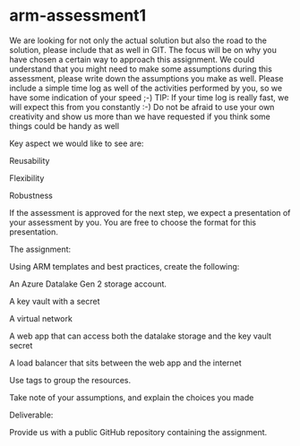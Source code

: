 # arm-assessment1

We are looking for not only the actual solution but also the road to the solution, please include that as well in GIT. The focus will be on why you have chosen a certain way to approach this assignment. We could understand that you might need to make some assumptions during this assessment, please write down the assumptions you make as well. Please include a simple time log as well of the activities performed by you, so we have some indication of your speed ;-) TIP: If your time log is really fast, we will expect this from you constantly :-) Do not be afraid to use your own creativity and show us more than we have requested if you think some things could be handy as well

Key aspect we would like to see are:

Reusability

Flexibility

Robustness

If the assessment is approved for the next step, we expect a presentation of your assessment by you. You are free to choose the format for this presentation.


The assignment:


Using ARM templates and best practices, create the following:


An Azure Datalake Gen 2 storage account.

A key vault with a secret

A virtual network

A web app that can access both the datalake storage and the key vault secret

A load balancer that sits between the web app and the internet

Use tags to group the resources. 


Take note of your assumptions, and explain the choices you made


Deliverable:

Provide us with a public GitHub repository containing the assignment.